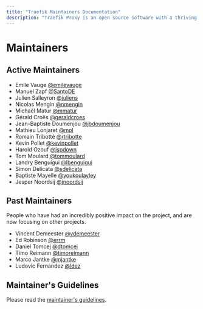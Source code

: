 ```yaml
---
title: "Traefik Maintainers Documentation"
description: "Traefik Proxy is an open source software with a thriving community of contributors and maintainers. Read the list of maintainers on this page."
---
```


# Maintainers

## Active Maintainers

* Emile Vauge [@emilevauge](https://github.com/emilevauge)
* Manuel Zapf [@SantoDE](https://github.com/SantoDE)
* Julien Salleyron [@juliens](https://github.com/juliens)
* Nicolas Mengin [@nmengin](https://github.com/nmengin)
* Michaël Matur [@mmatur](https://github.com/mmatur)
* Gérald Croës [@geraldcroes](https://github.com/geraldcroes)
* Jean-Baptiste Doumenjou [@jbdoumenjou](https://github.com/jbdoumenjou)
* Mathieu Lonjaret [@mpl](https://github.com/mpl)
* Romain Tribotté [@rtribotte](https://github.com/rtribotte)
* Kevin Pollet [@kevinpollet](https://github.com/kevinpollet)
* Harold Ozouf [@jspdown](https://github.com/jspdown)
* Tom Moulard [@tommoulard](https://github.com/tommoulard)
* Landry Benguigui [@lbenguigui](https://github.com/lbenguigui)
* Simon Delicata [@sdelicata](https://github.com/sdelicata)
* Baptiste Mayelle [@youkoulayley](https://github.com/youkoulayley)
* Jesper Noordsij [@jnoordsij](https://github.com/jnoordsij)

## Past Maintainers

People who have had an incredibly positive impact on the project, and are now focusing on other projects.

* Vincent Demeester [@vdemeester](https://github.com/vdemeester)
* Ed Robinson [@errm](https://github.com/errm)
* Daniel Tomcej [@dtomcej](https://github.com/dtomcej)
* Timo Reimann [@timoreimann](https://github.com/timoreimann)
* Marco Jantke [@mjantke](https://github.com/mjeri)
* Ludovic Fernandez [@ldez](https://github.com/ldez)

## Maintainer's Guidelines

Please read the [maintainer's guidelines](maintainers-guidelines.md).
